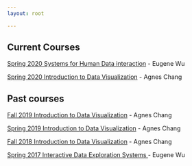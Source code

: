 ```yaml
---
layout: root

---
```


## Current Courses

[Spring 2020 Systems for Human Data interaction](./2020s_w6998)  - Eugene Wu

[Spring 2020  Introduction to Data Visualization](./2020s_w4995)  - Agnes Chang


## Past courses

[Fall 2019 Introduction to Data Visualization](./2019f_w4995)  - Agnes Chang

[Spring 2019 Introduction to Data Visualization](./2019s_w4995)  - Agnes Chang

[Fall 2018 Introduction to Data Visualization](./2018f_w4995)  - Agnes Chang

[Spring 2017 Interactive Data Exploration Systems ](./2017s_e6998) - Eugene Wu
